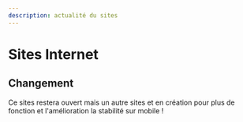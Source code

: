 ```yaml
---
description: actualité du sites
---
```


# Sites Internet

## Changement

Ce sites restera ouvert mais un autre sites et en création pour plus de fonction et l'amélioration la stabilité sur mobile !

